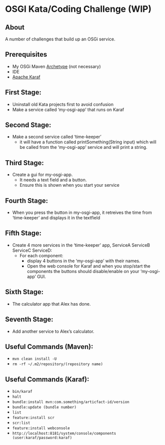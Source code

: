 # OSGI Kata/Coding Challenge (WIP)

## About
A number of challenges that build up an OSGi service.

## Prerequisites
* My OSGi Maven [Archetype](https://github.com/jackkenlay/osgi-archetype) (not necessary)
* IDE
* [Apache Karaf](https://karaf.apache.org/)

## First Stage: 
* Uninstall old Kata projects first to avoid confusion
* Make a service called ‘my-osgi-app’ that runs on Karaf

## Second Stage: 
* Make a second service called ‘time-keeper’
  * it will have a function called printSomething(String input) which will be called from the ‘my-osgi-app’ service and will print a string.

## Third Stage: 
* Create a gui for my-osgi-app. 
  * It needs a text field and a button. 
  * Ensure this is shown when you start your service

## Fourth Stage:
* When you press the button in my-osgi-app, it retreives the time from ‘time-keeper’ and displays it in the textfield

## Fifth Stage:
* Create 4 more services in the ‘time-keeper’ app, ServiceA ServiceB ServiceC ServiceD:
  * For each component:
    * display 4 buttons in the ‘my-osgi-app’ with their names. 
    * Open the web console for Karaf and when you stop/start the components the buttons should disable/enable on your ‘my-osgi-app’ GUI.

## Sixth Stage:
* The calculator app that Alex has done.

## Seventh Stage:
* Add another service to Alex’s calculator.

## Useful Commands (Maven):
* ```mvn clean install -U```
* ```rm -rf ~/.m2/repository/(repository name)```

## Useful Commands (Karaf):
* ```bin/karaf```
* ```halt```
* ```bundle:install mvn:com.something/articfact-id/version```
* ```bundle:update (bundle number)```
* ```list```
* ```feature:install scr```
* ```scr:list```
* ```feature:install webconsole```
* ```http://localhost:8181/system/console/components (user:karaf/password:karaf)```
